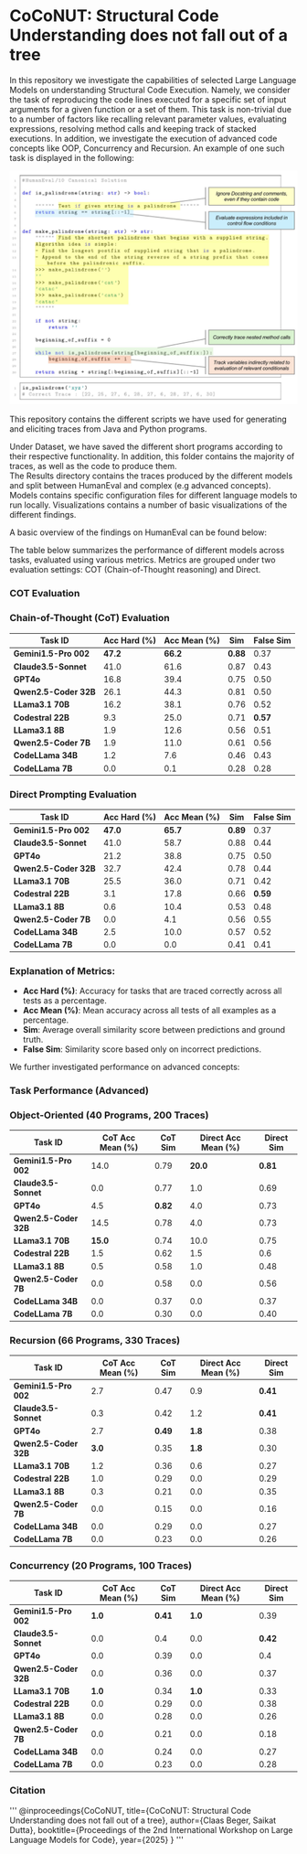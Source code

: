 # CoCoNUT: Structural Code Understanding does not fall out of a tree
In this repository we investigate the capabilities of selected Large Language Models on understanding Structural Code Execution.
Namely, we consider the task of reproducing the code lines executed for a specific set of input arguments for a given function or a set of them.
This task is non-trivial due to a number of factors like recalling relevant parameter values, evaluating expressions, resolving method calls and keeping track of stacked executions.
In addition, we investigate the execution of advanced code concepts like OOP, Concurrency and Recursion. An example of one such task is displayed in the following:

![Code Execution Tracing Task](Visualizations/NonTrivial.jpg)


This repository contains the different scripts we have used for generating and eliciting traces from Java and Python programs.

Under Dataset, we have saved the different short programs according to their respective functionality. In addition, this folder contains the majority of traces, as well as the code to produce them.  
The Results directory contains the traces produced by the different models and split between HumanEval and complex (e.g advanced concepts).
Models contains specific configuration files for different language models to run locally. Visualizations contains a number of basic visualizations of the different findings.

A basic overview of the findings on HumanEval can be found below:

The table below summarizes the performance of different models across tasks, evaluated using various metrics. Metrics are grouped under two evaluation settings: COT (Chain-of-Thought reasoning) and Direct.

### COT Evaluation

### Chain-of-Thought (CoT) Evaluation

| **Task ID**          | **Acc Hard (%)** | **Acc Mean (%)** | **Sim** | **False Sim** |
|-----------------------|------------------|------------------|---------|---------------|
| **Gemini1.5-Pro 002** | **47.2**        | **66.2**         | **0.88**| 0.37          |
| **Claude3.5-Sonnet**  | 41.0            | 61.6             | 0.87    | 0.43          |
| **GPT4o**             | 16.8            | 39.4             | 0.75    | 0.50          |
| **Qwen2.5-Coder 32B** | 26.1            | 44.3             | 0.81    | 0.50          |
| **LLama3.1 70B**      | 16.2            | 38.1             | 0.76    | 0.52          |
| **Codestral 22B**     | 9.3             | 25.0             | 0.71    | **0.57**      |
| **LLama3.1 8B**       | 1.9             | 12.6             | 0.56    | 0.51          |
| **Qwen2.5-Coder 7B**  | 1.9             | 11.0             | 0.61    | 0.56          |
| **CodeLLama 34B**     | 1.2             | 7.6              | 0.46    | 0.43          |
| **CodeLLama 7B**      | 0.0             | 0.1              | 0.28    | 0.28          |

### Direct Prompting Evaluation

| **Task ID**          | **Acc Hard (%)** | **Acc Mean (%)** | **Sim** | **False Sim** |
|-----------------------|------------------|------------------|---------|---------------|
| **Gemini1.5-Pro 002** | **47.0**        | **65.7**         | **0.89**| 0.37          |
| **Claude3.5-Sonnet**  | 41.0            | 58.7             | 0.88    | 0.44          |
| **GPT4o**             | 21.2            | 38.8             | 0.75    | 0.50          |
| **Qwen2.5-Coder 32B** | 32.7            | 42.4             | 0.78    | 0.44          |
| **LLama3.1 70B**      | 25.5            | 36.0             | 0.71    | 0.42          |
| **Codestral 22B**     | 3.1             | 17.8             | 0.66    | **0.59**      |
| **LLama3.1 8B**       | 0.6             | 10.4             | 0.53    | 0.48          |
| **Qwen2.5-Coder 7B**  | 0.0             | 4.1              | 0.56    | 0.55          |
| **CodeLLama 34B**     | 2.5             | 10.0             | 0.57    | 0.52          |
| **CodeLLama 7B**      | 0.0             | 0.0              | 0.41    | 0.41          |




### Explanation of Metrics:
- **Acc Hard (%)**: Accuracy for tasks that are traced correctly across all tests as a percentage.
- **Acc Mean (%)**: Mean accuracy across all tests of all examples as a percentage.
- **Sim**: Average overall similarity score between predictions and ground truth.
- **False Sim**: Similarity score based only on incorrect predictions.

We further investigated performance on advanced concepts:

### Task Performance (Advanced)

### Object-Oriented (40 Programs, 200 Traces)

| **Task ID**          | **CoT Acc Mean (%)** | **CoT Sim** | **Direct Acc Mean (%)** | **Direct Sim** |
|-----------------------|----------------------|-------------|-------------------------|----------------|
| **Gemini1.5-Pro 002** | 14.0                | 0.79        | **20.0**               | **0.81**       |
| **Claude3.5-Sonnet**  | 0.0                 | 0.77        | 1.0                    | 0.69           |
| **GPT4o**             | 4.5                 | **0.82**    | 4.0                    | 0.73           |
| **Qwen2.5-Coder 32B** | 14.5                | 0.78        | 4.0                    | 0.73           |
| **LLama3.1 70B**      | **15.0**            | 0.74        | 10.0                   | 0.75           |
| **Codestral 22B**     | 1.5                 | 0.62        | 1.5                    | 0.6            |
| **LLama3.1 8B**       | 0.5                 | 0.58        | 1.0                    | 0.48           |
| **Qwen2.5-Coder 7B**  | 0.0                 | 0.58        | 0.0                    | 0.56           |
| **CodeLLama 34B**     | 0.0                 | 0.37        | 0.0                    | 0.37           |
| **CodeLLama 7B**      | 0.0                 | 0.30        | 0.0                    | 0.40           |

### Recursion (66 Programs, 330 Traces)

| **Task ID**          | **CoT Acc Mean (%)** | **CoT Sim** | **Direct Acc Mean (%)** | **Direct Sim** |
|-----------------------|----------------------|-------------|-------------------------|----------------|
| **Gemini1.5-Pro 002** | 2.7                 | 0.47        | 0.9                    | **0.41**       |
| **Claude3.5-Sonnet**  | 0.3                 | 0.42        | 1.2                    | **0.41**       |
| **GPT4o**             | 2.7                 | **0.49**    | **1.8**                | 0.38           |
| **Qwen2.5-Coder 32B** | **3.0**             | 0.35        | **1.8**                | 0.30           |
| **LLama3.1 70B**      | 1.2                 | 0.36        | 0.6                    | 0.27           |
| **Codestral 22B**     | 1.0                 | 0.29        | 0.0                    | 0.29           |
| **LLama3.1 8B**       | 0.3                 | 0.21        | 0.0                    | 0.35           |
| **Qwen2.5-Coder 7B**  | 0.0                 | 0.15        | 0.0                    | 0.16           |
| **CodeLLama 34B**     | 0.0                 | 0.29        | 0.0                    | 0.27           |
| **CodeLLama 7B**      | 0.0                 | 0.23        | 0.0                    | 0.26           |

### Concurrency (20 Programs, 100 Traces)

| **Task ID**          | **CoT Acc Mean (%)** | **CoT Sim** | **Direct Acc Mean (%)** | **Direct Sim** |
|-----------------------|----------------------|-------------|-------------------------|----------------|
| **Gemini1.5-Pro 002** | **1.0**             | **0.41**    | **1.0**                | 0.39           |
| **Claude3.5-Sonnet**  | 0.0                 | 0.4         | 0.0                    | **0.42**       |
| **GPT4o**             | 0.0                 | 0.39        | 0.0                    | 0.4            |
| **Qwen2.5-Coder 32B** | 0.0                 | 0.36        | 0.0                    | 0.37           |
| **LLama3.1 70B**      | **1.0**             | 0.34        | **1.0**                | 0.33           |
| **Codestral 22B**     | 0.0                 | 0.29        | 0.0                    | 0.38           |
| **LLama3.1 8B**       | 0.0                 | 0.28        | 0.0                    | 0.26           |
| **Qwen2.5-Coder 7B**  | 0.0                 | 0.21        | 0.0                    | 0.18           |
| **CodeLLama 34B**     | 0.0                 | 0.24        | 0.0                    | 0.27           |
| **CodeLLama 7B**      | 0.0                 | 0.23        | 0.0                    | 0.28           |

### Citation
'''
@inproceedings{CoCoNUT,
  title={CoCoNUT: Structural Code Understanding does not fall out of a tree},
  author={Claas Beger, Saikat Dutta},
  booktitle={Proceedings of the 2nd International Workshop on Large Language Models for Code},
  year={2025}
}
'''

